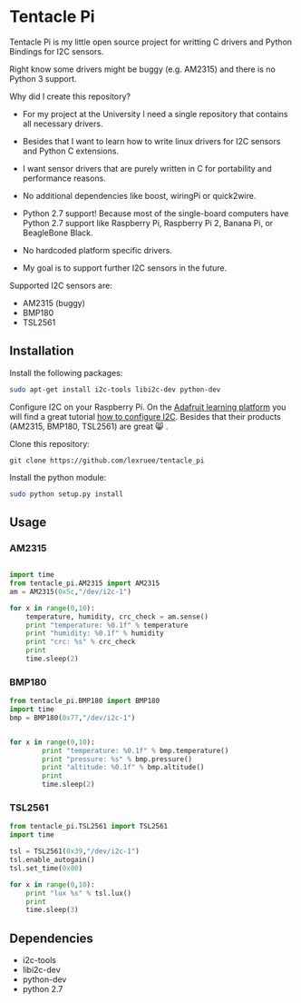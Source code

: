 # Tentacle Pi

Tentacle Pi is my little open source project for writting C drivers
and Python Bindings for I2C sensors. 


Right know some drivers might be buggy (e.g. AM2315) and there is no
Python 3 support.


Why did I create this repository?

* For my project at the University I need a single repository that
 contains all necessary drivers.
 
* Besides that I want to learn how to write linux drivers for I2C sensors
 and Python C extensions.
 
* I want sensor drivers that are purely written in C for portability 
 and performance reasons.
 
* No additional dependencies like boost, wiringPi or quick2wire.

* Python 2.7 support! Because most of the single-board computers have Python 2.7 support
like Raspberry Pi, Raspberry Pi 2, Banana Pi, or BeagleBone Black.

* No hardcoded platform specific drivers.
 
* My goal is to support further I2C sensors in the future.
 
 
Supported I2C sensors are:

 * AM2315 (buggy)
 * BMP180
 * TSL2561
 
 
## Installation
Install the following packages:

```bash
sudo apt-get install i2c-tools libi2c-dev python-dev
```

Configure I2C on your Raspberry Pi.  On the [Adafruit learning platform](https://learn.adafruit.com/) you will find a great tutorial 
[how to configure I2C](https://learn.adafruit.com/adafruits-raspberry-pi-lesson-4-gpio-setup/configuring-i2c).
Besides that their products (AM2315, BMP180, TSL2561) are great :smile_cat: .


Clone this repository:

```
git clone https://github.com/lexruee/tentacle_pi
```

Install the python module:

```bash
sudo python setup.py install
```


## Usage

### AM2315

```python

import time
from tentacle_pi.AM2315 import AM2315
am = AM2315(0x5c,"/dev/i2c-1")

for x in range(0,10):
	temperature, humidity, crc_check = am.sense()
	print "temperature: %0.1f" % temperature
	print "humidity: %0.1f" % humidity
	print "crc: %s" % crc_check
	print
	time.sleep(2)


```

### BMP180

```python
from tentacle_pi.BMP180 import BMP180
import time
bmp = BMP180(0x77,"/dev/i2c-1")


for x in range(0,10):
        print "temperature: %0.1f" % bmp.temperature()
        print "pressure: %s" % bmp.pressure()
        print "altitude: %0.1f" % bmp.altitude()
        print
        time.sleep(2)

```


### TSL2561

```python
from tentacle_pi.TSL2561 import TSL2561
import time

tsl = TSL2561(0x39,"/dev/i2c-1")
tsl.enable_autogain()
tsl.set_time(0x00)

for x in range(0,10):
	print "lux %s" % tsl.lux()
	print
	time.sleep(3)

```


## Dependencies

* i2c-tools 
* libi2c-dev
* python-dev
* python 2.7
